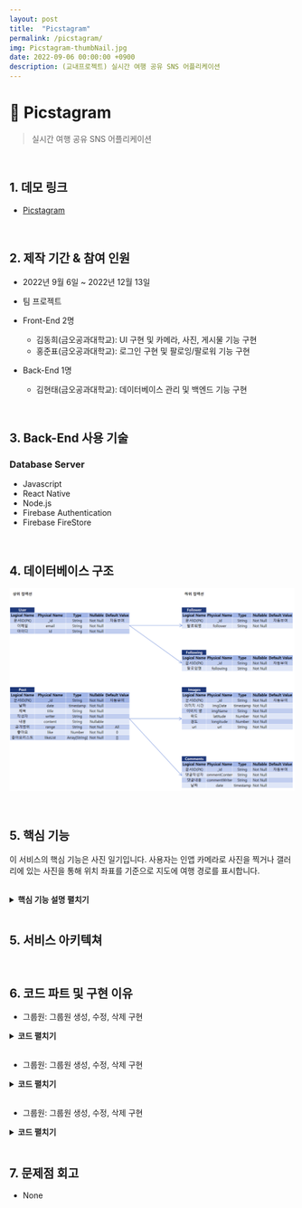 ```yaml
---
layout: post
title:  "Picstagram"
permalink: /picstagram/
img: Picstagram-thumbNail.jpg
date: 2022-09-06 00:00:00 +0900
description: (교내프로젝트) 실시간 여행 공유 SNS 어플리케이션
---
```


# :pushpin: Picstagram
> 실시간 여행 공유 SNS 어플리케이션

<br>

## 1. 데모 링크
- [Picstagram](https://github.com/kimgusxo/Picstagram)

<br>

## 2. 제작 기간 & 참여 인원
- 2022년 9월 6일 ~ 2022년 12월 13일
- 팀 프로젝트
- Front-End 2명
    - 김동희(금오공과대학교): UI 구현 및 카메라, 사진, 게시물 기능 구현
    - 홍준표(금오공과대학교): 로그인 구현 및 팔로잉/팔로워 기능 구현

- Back-End 1명
    - 김현태(금오공과대학교): 데이터베이스 관리 및 백엔드 기능 구현

<br>

## 3. Back-End 사용 기술
### Database Server
- Javascript
- React Native
- Node.js
- Firebase Authentication
- Firebase FireStore

<br>

## 4. 데이터베이스 구조
![ERD Diagram](../assets/img/team_project/Picstagram-DBConstruct.png)

<br>

## 5. 핵심 기능
이 서비스의 핵심 기능은 사진 일기입니다.
사용자는 인앱 카메라로 사진을 찍거나 갤러리에 있는 사진을 통해
위치 좌표를 기준으로 지도에 여행 경로를 표시합니다.

<br>
 
<details>
<summary><b>핵심 기능 설명 펼치기</b></summary>
<div markdown="1">

## 5.1. 사진 위치 좌표 표현
### 

## 5.2. 게시물 불러오기
### 

</div>
</details>

<br>

## 5. 서비스 아키텍쳐

<br>

## 6. 코드 파트 및 구현 이유
- 그룹원: 그룹원 생성, 수정, 삭제 구현
<details>
<summary>
<b>코드 펼치기</b>
</summary>
<div markdown="1">
![GroupMemberFunction](../assets/img/PillGood-GroupMemberFunctionCode.png)
</div>
</details>

<br>

- 그룹원: 그룹원 생성, 수정, 삭제 구현
<details>
<summary>
<b>코드 펼치기</b>
</summary>
<div markdown="1">
![GroupMemberFunction](../assets/img/PillGood-GroupMemberFunctionCode.png)
</div>
</details>

<br>

- 그룹원: 그룹원 생성, 수정, 삭제 구현
<details>
<summary>
<b>코드 펼치기</b>
</summary>
<div markdown="1">
![GroupMemberFunction](../assets/img/PillGood-GroupMemberFunctionCode.png)
</div>
</details>

<br>

## 7. 문제점 회고
- None
